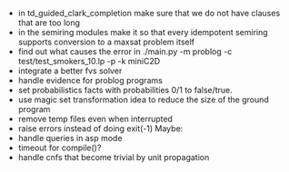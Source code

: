 - in td_guided_clark_completion make sure that we do not have clauses that are too long
- in the semiring modules make it so that every idempotent semiring supports conversion to a maxsat problem itself
- find out what causes the error in ./main.py -m problog -c test/test_smokers_10.lp -p -k miniC2D
- integrate a better fvs solver
- handle evidence for problog programs
- set probabilistics facts with probabilities 0/1 to false/true.
- use magic set transformation idea to reduce the size of the ground program
- remove temp files even when interrupted
- raise errors instead of doing exit(-1)
Maybe:
- handle queries in asp mode
- timeout for compile()?
- handle cnfs that become trivial by unit propagation
